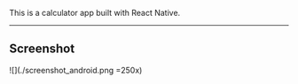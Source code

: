 This is a calculator app built with React Native.
___

## Screenshot
![](./screenshot_android.png =250x)
